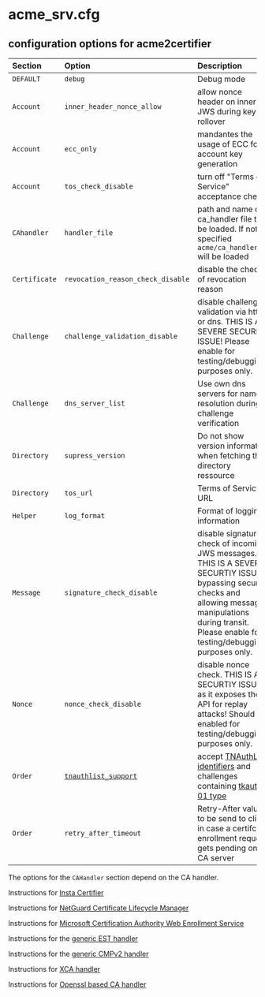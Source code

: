 # acme_srv.cfg

## configuration options for acme2certifier


| Section | Option | Description | Values | default|
| :-------| :------| :-----------| :------| :------|
| `DEFAULT` | `debug`  | Debug mode| True/False| False|
| `Account` | `inner_header_nonce_allow` | allow nonce header on inner JWS during key-rollover | True/False | False|
| `Account` | `ecc_only` | mandantes the usage of ECC for account key generation | True/False | False|
| `Account` | `tos_check_disable` | turn off "Terms of Service" acceptance check  | True/False | False|
| `CAhandler` | `handler_file` | path and name of ca_handler file to be loaded. If not specified `acme/ca_handler.py` will be loaded | examples/ca_handler/openssl_hander.py | `acme/ca_handler.py`|
| `Certificate` | `revocation_reason_check_disable` | disable the check of revocation reason | True/False | False|
| `Challenge` | `challenge_validation_disable` | disable challenge validation via http or dns. THIS IS A SEVERE SECURITY ISSUE! Please enable for testing/debugging purposes only. | True/False | False|
| `Challenge` | `dns_server_list` | Use own dns servers for name resolution during challenge verification| ["ip1", "ip2"] | []|
| `Directory` | `supress_version` | Do not show version information when fetching the directory ressource | True/False | False|
| `Directory` | `tos_url` | Terms of Service URL | URL | None|
| `Helper` | `log_format` | Format of logging information | check the 'LogRecord attributes' Section of the [python logging module](https://docs.python.org/3/library/logging.html)| `%(message)s`|
| `Message`| `signature_check_disable` | disable signature check of incoming JWS messages. THIS IS A SEVERE SECURTIY ISSUE bypassing security checks and allowing message manipulations during transit. Please enable for testing/debugging purposes only. | True/False | False|
| `Nonce`| `nonce_check_disable` | disable nonce check. THIS IS A SECURTIY ISSUE as it exposes the API for replay attacks! Should be enabled for testing/debugging purposes only. | True/False | False|
| `Order` | [`tnauthlist_support`](tnauthlist.md) | accept [TNAuthList identifiers](https://tools.ietf.org/html/draft-ietf-acme-authority-token-tnauthlist-03) and challenges containing [tkauth-01 type](https://tools.ietf.org/html/draft-ietf-acme-authority-token-03) | True/False | False|
| `Order` | `retry_after_timeout` | Retry-After value to be send to client in case a certifcate enrollment request gets pending on CA server  | Integer |120|



The options for the `CAHandler` section depend on the CA handler.

Instructions for [Insta Certifier](certifier.md)

Instructions for [NetGuard Certificate Lifecycle Manager](nclm.md)

Instructions for [Microsoft Certification Authority Web Enrollment Service](mscertsrv.md)

Instructions for the [generic EST handler](est.md)

Instructions for the [generic CMPv2 handler](cmp.md)

Instructions for [XCA handler](xca.md)

Instructions for [Openssl based CA handler](openssl.md)
